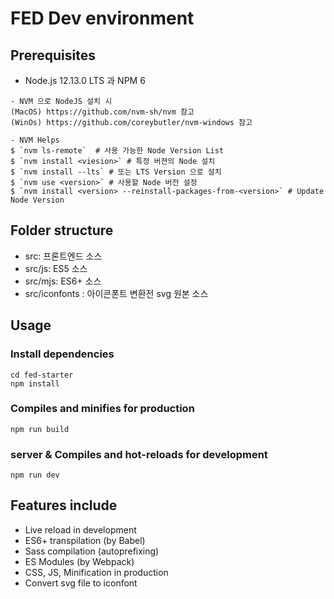 # FED Dev environment

## Prerequisites

- Node.js 12.13.0 LTS 과 NPM 6

```
- NVM 으로 NodeJS 설치 시
(MacOS) https://github.com/nvm-sh/nvm 참고
(WinOs) https://github.com/coreybutler/nvm-windows 참고

- NVM Helps
$ `nvm ls-remote`  # 사용 가능한 Node Version List
$ `nvm install <viesion>` # 특정 버젼의 Node 설치
$ `nvm install --lts` # 또는 LTS Version 으로 설치
$ `nvm use <version>` # 사용할 Node 버전 설정
$ `nvm install <version> --reinstall-packages-from-<version>` # Update Node Version
```

## Folder structure

- src: 프론트엔드 소스
- src/js: ES5 소스
- src/mjs: ES6+ 소스
- src/iconfonts : 아이콘폰트 변환전 svg 원본 소스

## Usage

### Install dependencies

```
cd fed-starter
npm install
```

### Compiles and minifies for production

```
npm run build
```

### server & Compiles and hot-reloads for development

```
npm run dev
```

## Features include

- Live reload in development
- ES6+ transpilation (by Babel)
- Sass compilation (autoprefixing)
- ES Modules (by Webpack)
- CSS, JS, Minification in production
- Convert svg file to iconfont
